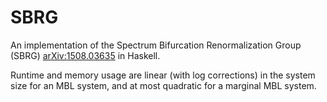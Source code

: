 # SBRG
An implementation of the Spectrum Bifurcation Renormalization Group (SBRG) [arXiv:1508.03635](http://arxiv.org/abs/1508.03635) in Haskell.

Runtime and memory usage are linear (with log corrections) in the system size for an MBL system, and at most quadratic for a marginal MBL system.
